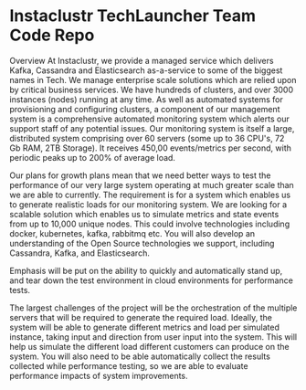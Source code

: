 # Instaclustr TechLauncher Team Code Repo
Overview
At Instaclustr, we provide a managed service which delivers Kafka, Cassandra and Elasticsearch as-a-service to some of the biggest names in Tech. We manage enterprise scale solutions which are relied upon by critical business services.
We have hundreds of clusters, and over 3000 instances (nodes) running at any time. As well as automated systems for provisioning and configuring clusters, a component of our management system is a comprehensive automated monitoring system which alerts our support staff of any potential issues. Our monitoring system is itself a large, distributed system comprising over 60 servers (some up to 36 CPU's, 72 Gb RAM, 2TB Storage). It receives 450,00 events/metrics per second, with periodic peaks up to 200% of average load.

Our plans for growth plans mean that we need better ways to test the performance of our very large system operating at much greater scale than we are able to currently. The requirement is for a system which enables us to generate realistic loads for our monitoring system. We are looking for a scalable solution which enables us to simulate metrics and state events from up to 10,000 unique nodes. This could involve technologies including docker, kubernetes, kafka, rabbitmq etc. You will also develop an understanding of the Open Source technologies we support, including Cassandra, Kafka, and Elasticsearch.

Emphasis will be put on the ability to quickly and automatically stand up, and tear down the test environment in cloud environments for performance tests.

The largest challenges of the project will be the orchestration of the multiple servers that will be required to generate the required load.
Ideally, the system will be able to generate different metrics and load per simulated instance, taking input and direction from user input into the system. This will help us simulate the different load different customers can produce on the system. You will also need to be able automatically collect the results collected while performance testing, so we are able to evaluate performance impacts of system improvements.
